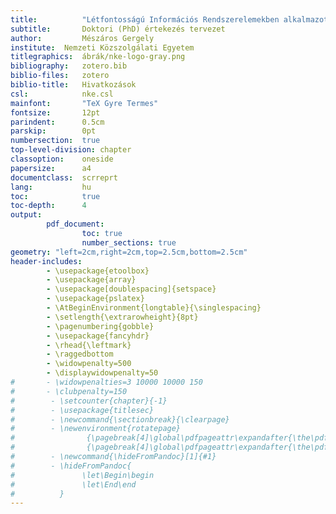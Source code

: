 ```yaml
---
title:          "Létfontosságú Információs Rendszerelemekben alkalmazott nyílt forráskód és szabad szoftver rendszerszemléletű biztonsági analízise"
subtitle:       Doktori (PhD) értekezés tervezet
author:         Mészáros Gergely
institute:	Nemzeti Közszolgálati Egyetem
titlegraphics:	ábrák/nke-logo-gray.png
bibliography:   zotero.bib
biblio-files:   zotero
biblio-title:   Hivatkozások
csl:            nke.csl
mainfont:       "TeX Gyre Termes"
fontsize:       12pt
parindent:      0.5cm
parskip:        0pt
numbersection:  true
top-level-division: chapter
classoption:    oneside
papersize:      a4
documentclass:  scrreprt
lang:           hu
toc:            true
toc-depth:      4
output:
        pdf_document:
                toc: true
                number_sections: true
geometry: "left=2cm,right=2cm,top=2.5cm,bottom=2.5cm"
header-includes: 
        - \usepackage{etoolbox} 
        - \usepackage{array} 
        - \usepackage[doublespacing]{setspace} 
        - \usepackage{pslatex} 
        - \AtBeginEnvironment{longtable}{\singlespacing}
        - \setlength{\extrarowheight}{8pt}
        - \pagenumbering{gobble}
        - \usepackage{fancyhdr}
        - \rhead{\leftmark}
        - \raggedbottom
        - \widowpenalty=500
        - \displaywidowpenalty=50
#       - \widowpenalties=3 10000 10000 150
#       - \clubpenalty=150
#        - \setcounter{chapter}{-1}
#        - \usepackage{titlesec}
#        - \newcommand{\sectionbreak}{\clearpage}
#        - \newenvironment{rotatepage}
#                {\pagebreak[4]\global\pdfpageattr\expandafter{\the\pdfpageattr/Rotate 90}}
#                {\pagebreak[4]\global\pdfpageattr\expandafter{\the\pdfpageattr/Rotate 0}}
#        - \newcommand{\hideFromPandoc}[1]{#1}
#        - \hideFromPandoc{
#               \let\Begin\begin
#               \let\End\end
#          }
---
```

